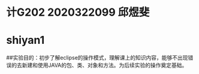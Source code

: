 # 计G202 2020322099 邱煜斐
# shiyan1
##实验目的：初步了解eclipse的操作模式，理解课上的知识内容，能够不出现错误的去新建和使用JAVA的包、类、对象和方法。为后续实验的操作奠定基础。
